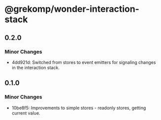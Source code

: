 # @grekomp/wonder-interaction-stack

## 0.2.0

### Minor Changes

- 4dd921d: Switched from stores to event emitters for signaling changes in the interaction stack.

## 0.1.0

### Minor Changes

- 10be8f5: Improvements to simple stores - readonly stores, getting current value.
